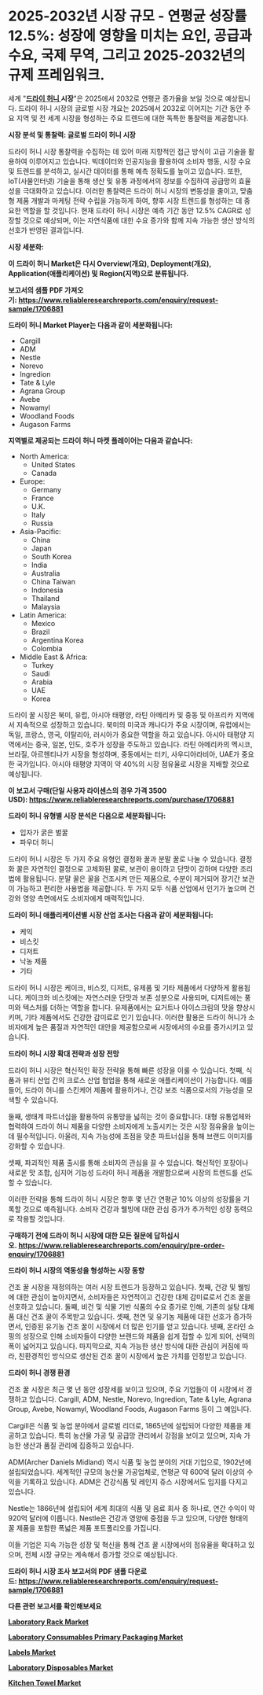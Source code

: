 <p><h1>2025-2032년 시장 규모 - 연평균 성장률 12.5%: 성장에 영향을 미치는 요인, 공급과 수요, 국제 무역, 그리고 2025-2032년의 규제 프레임워크.</h1></p><p>세계 "<strong><a href="https://www.reliableresearchreports.com/dry-honey-r1706881?utm_campaign=106&utm_medium=8&utm_source=Github&utm_content=ia&utm_term=05042025&utm_id=dry-honey">드라이 허니&nbsp;</a></strong><strong>시장</strong>"은 2025에서 2032로 연평균 증가율을 보일 것으로 예상됩니다. 드라이 허니 시장의 글로벌 시장 개요는 2025에서 2032로 이어지는 기간 동안 주요 지역 및 전 세계 시장을 형성하는 주요 트렌드에 대한 독특한 통찰력을 제공합니다.</p>
<p><strong>시장 분석 및 통찰력: 글로벌 드라이 허니 시장</strong></p>
<p><p>드라이 허니 시장 통찰력을 수집하는 데 있어 미래 지향적인 접근 방식이 고급 기술을 활용하여 이루어지고 있습니다. 빅데이터와 인공지능을 활용하여 소비자 행동, 시장 수요 및 트렌드를 분석하고, 실시간 데이터를 통해 예측 정확도를 높이고 있습니다. 또한, IoT(사물인터넷) 기술을 통해 생산 및 유통 과정에서의 정보를 수집하여 공급망의 효율성을 극대화하고 있습니다. 이러한 통찰력은 드라이 허니 시장의 변동성을 줄이고, 맞춤형 제품 개발과 마케팅 전략 수립을 가능하게 하여, 향후 시장 트렌드를 형성하는 데 중요한 역할을 할 것입니다. 현재 드라이 허니 시장은 예측 기간 동안 12.5% CAGR로 성장할 것으로 예상되며, 이는 자연식품에 대한 수요 증가와 함께 지속 가능한 생산 방식의 선호가 반영된 결과입니다.</p><a href="%7CAUTHORITHY_DOMAIN_URL%7C?utm_campaign=106&utm_medium=8&utm_source=Github&utm_content=ia&utm_term=05042025&utm_id=dry-honey"></a></p>
<p><strong>시장 세분화:</strong></p>
<p><strong>이 드라이 허니 Market은 다시 Overview(개요), Deployment(개요), Application(애플리케이션) 및 Region(지역)으로 분류됩니다.</strong></p>
<p><strong>보고서의 샘플 PDF 가져오기:&nbsp;<a href="https://www.reliableresearchreports.com/enquiry/request-sample/1706881?utm_campaign=106&utm_medium=8&utm_source=Github&utm_content=ia&utm_term=05042025&utm_id=dry-honey">https://www.reliableresearchreports.com/enquiry/request-sample/1706881</a></strong><strong></strong></p>
<p><strong>드라이 허니 Market Player는 다음과 같이 세분화됩니다:</strong></p>
<p><ul><li>Cargill</li><li>ADM</li><li>Nestle</li><li>Norevo</li><li>Ingredion</li><li>Tate & Lyle</li><li>Agrana Group</li><li>Avebe</li><li>Nowamyl</li><li>Woodland Foods</li><li>Augason Farms</li></ul></p>
<p><strong>지역별로 제공되는 드라이 허니 마켓 플레이어는 다음과 같습니다:</strong></p>
<p><ul>
    <li>
        North America:
        <ul>
            <li>United States</li>
            <li>Canada</li>
        </ul>
    </li>
    <li>
        Europe:
        <ul>
            <li>Germany</li>
            <li>France</li>
            <li>U.K.</li>
            <li>Italy</li>
            <li>Russia</li>
        </ul>
    </li>
    <li>
        Asia-Pacific:
        <ul>
            <li>China</li>
            <li>Japan</li>
            <li>South Korea</li>
            <li>India</li>
            <li>Australia</li>
            <li>China Taiwan</li>
            <li>Indonesia</li>
            <li>Thailand</li>
            <li>Malaysia</li>
        </ul>
    </li>
    <li>
        Latin America:
        <ul>
            <li>Mexico</li>
            <li>Brazil</li>
            <li>Argentina Korea</li>
            <li>Colombia</li>
        </ul>
    </li>
    <li>
        Middle East & Africa:
        <ul>
            <li>Turkey</li>
            <li>Saudi</li>
            <li>Arabia</li>
            <li>UAE</li>
            <li>Korea</li>
        </ul>
    </li>
    </ul></p>
<p><p>드라이 꿀 시장은 북미, 유럽, 아시아 태평양, 라틴 아메리카 및 중동 및 아프리카 지역에서 지속적으로 성장하고 있습니다. 북미의 미국과 캐나다가 주요 시장이며, 유럽에서는 독일, 프랑스, 영국, 이탈리아, 러시아가 중요한 역할을 하고 있습니다. 아시아 태평양 지역에서는 중국, 일본, 인도, 호주가 성장을 주도하고 있습니다. 라틴 아메리카의 멕시코, 브라질, 아르헨티나가 시장을 형성하며, 중동에서는 터키, 사우디아라비아, UAE가 중요한 국가입니다. 아시아 태평양 지역이 약 40%의 시장 점유율로 시장을 지배할 것으로 예상됩니다.</p></p>
<p><strong>이 보고서 구매(단일 사용자 라이센스의 경우 가격 3500 USD):&nbsp;<a href="https://www.reliableresearchreports.com/purchase/1706881?utm_campaign=106&utm_medium=8&utm_source=Github&utm_content=ia&utm_term=05042025&utm_id=dry-honey">https://www.reliableresearchreports.com/purchase/1706881</a></strong></p>
<p><strong>드라이 허니 유형별 시장 분석은 다음으로 세분화됩니다:</strong></p>
<p><ul><li>입자가 굵은 벌꿀</li><li>파우더 허니</li></ul></p>
<p><p>드라이 허니 시장은 두 가지 주요 유형인 결정화 꿀과 분말 꿀로 나눌 수 있습니다. 결정화 꿀은 자연적인 결정으로 고체화된 꿀로, 보관이 용이하고 단맛이 강하며 다양한 조리법에 활용됩니다. 분말 꿀은 꿀을 건조시켜 만든 제품으로, 수분이 제거되어 장기간 보관이 가능하고 편리한 사용법을 제공합니다. 두 가지 모두 식품 산업에서 인기가 높으며 건강와 영양 측면에서도 소비자에게 매력적입니다.</p></p>
<p><strong>드라이 허니 애플리케이션별 시장 산업 조사는 다음과 같이 세분화됩니다:</strong></p>
<p><ul><li>케익</li><li>비스킷</li><li>디저트</li><li>낙농 제품</li><li>기타</li></ul></p>
<p><p>드라이 허니 시장은 케이크, 비스킷, 디저트, 유제품 및 기타 제품에서 다양하게 활용됩니다. 케이크와 비스킷에는 자연스러운 단맛과 보존 성분으로 사용되며, 디저트에는 풍미와 텍스처를 더하는 역할을 합니다. 유제품에서는 요거트나 아이스크림의 맛을 향상시키며, 기타 제품에서도 건강한 감미료로 인기 있습니다. 이러한 활용은 드라이 허니가 소비자에게 높은 품질과 자연적인 대안을 제공함으로써 시장에서의 수요를 증가시키고 있습니다.</p></p>
<p><strong>드라이 허니 시장 확대 전략과 성장 전망</strong></p>
<p><p>드라이 허니 시장은 혁신적인 확장 전략을 통해 빠른 성장을 이룰 수 있습니다. 첫째, 식품과 뷰티 산업 간의 크로스 산업 협업을 통해 새로운 애플리케이션이 가능합니다. 예를 들어, 드라이 허니를 스킨케어 제품에 활용하거나, 건강 보조 식품으로서의 가능성을 모색할 수 있습니다.</p><p>둘째, 생태계 파트너십을 활용하여 유통망을 넓히는 것이 중요합니다. 대형 유통업체와 협력하여 드라이 허니 제품을 다양한 소비자에게 노출시키는 것은 시장 점유율을 높이는 데 필수적입니다. 아울러, 지속 가능성에 초점을 맞춘 파트너십을 통해 브랜드 이미지를 강화할 수 있습니다.</p><p>셋째, 파괴적인 제품 출시를 통해 소비자의 관심을 끌 수 있습니다. 혁신적인 포장이나 새로운 맛 조합, 심지어 기능성 드라이 허니 제품을 개발함으로써 시장의 트렌드를 선도할 수 있습니다.</p><p>이러한 전략을 통해 드라이 허니 시장은 향후 몇 년간 연평균 10% 이상의 성장률을 기록할 것으로 예측됩니다. 소비자 건강과 웰빙에 대한 관심 증가가 추가적인 성장 동력으로 작용할 것입니다.</p></p>
<p><strong>구매하기 전에 드라이 허니 시장에 대한 모든 질문에 답하십시오.&nbsp;<a href="https://www.reliableresearchreports.com/enquiry/pre-order-enquiry/1706881?utm_campaign=106&utm_medium=8&utm_source=Github&utm_content=ia&utm_term=05042025&utm_id=dry-honey">https://www.reliableresearchreports.com/enquiry/pre-order-enquiry/1706881</a></strong><strong></strong></p>
<p><strong>드라이 허니 시장의 역동성을 형성하는 시장 동향</strong></p>
<p><p>건조 꿀 시장을 재정의하는 여러 시장 트렌드가 등장하고 있습니다. 첫째, 건강 및 웰빙에 대한 관심이 높아지면서, 소비자들은 자연적이고 건강한 대체 감미료로서 건조 꿀을 선호하고 있습니다. 둘째, 비건 및 식물 기반 식품의 수요 증가로 인해, 기존의 설탕 대체품 대신 건조 꿀이 주목받고 있습니다. 셋째, 천연 및 유기농 제품에 대한 선호가 증가하면서, 인증된 유기농 건조 꿀이 시장에서 더 많은 인기를 얻고 있습니다. 넷째, 온라인 쇼핑의 성장으로 인해 소비자들이 다양한 브랜드와 제품을 쉽게 접할 수 있게 되어, 선택의 폭이 넓어지고 있습니다. 마지막으로, 지속 가능한 생산 방식에 대한 관심이 커짐에 따라, 친환경적인 방식으로 생산된 건조 꿀이 시장에서 높은 가치를 인정받고 있습니다.</p></p>
<p><strong>드라이 허니 경쟁 환경</strong></p>
<p><p>건조 꿀 시장은 최근 몇 년 동안 성장세를 보이고 있으며, 주요 기업들이 이 시장에서 경쟁하고 있습니다. Cargill, ADM, Nestle, Norevo, Ingredion, Tate & Lyle, Agrana Group, Avebe, Nowamyl, Woodland Foods, Augason Farms 등이 그 예입니다. </p><p>Cargill은 식품 및 농업 분야에서 글로벌 리더로, 1865년에 설립되어 다양한 제품을 제공하고 있습니다. 특히 농산물 가공 및 공급망 관리에서 강점을 보이고 있으며, 지속 가능한 생산과 품질 관리에 집중하고 있습니다.</p><p>ADM(Archer Daniels Midland) 역시 식품 및 농업 분야의 거대 기업으로, 1902년에 설립되었습니다. 세계적인 규모의 농산물 가공업체로, 연평균 약 600억 달러 이상의 수익을 기록하고 있습니다. ADM은 건강식품 및 레인지 쥬스 시장에서도 입지를 다지고 있습니다.</p><p>Nestle는 1866년에 설립되어 세계 최대의 식품 및 음료 회사 중 하나로, 연간 수익이 약 920억 달러에 이릅니다. Nestle은 건강과 영양에 중점을 두고 있으며, 다양한 형태의 꿀 제품을 포함한 폭넓은 제품 포트폴리오를 가집니다.</p><p>이들 기업은 지속 가능한 성장 및 혁신을 통해 건조 꿀 시장에서의 점유율을 확대하고 있으며, 전체 시장 규모는 계속해서 증가할 것으로 예상됩니다.</p></p>
<p><strong>드라이 허니 시장 조사 보고서의 PDF 샘플 다운로드:&nbsp;<a href="https://www.reliableresearchreports.com/enquiry/request-sample/1706881?utm_campaign=106&utm_medium=8&utm_source=Github&utm_content=ia&utm_term=05042025&utm_id=dry-honey">https://www.reliableresearchreports.com/enquiry/request-sample/1706881</a></strong></p>
<p><strong></strong></p>
<p><strong></strong></p>
<p><strong></strong></p>
<p><strong></strong></p>
<p><strong>다른 관련 보고서를 확인해보세요</strong></p>
<p><strong><p><a href="https://github.com/rvadencho/Market-Research-Report-List-1/blob/main/laboratory-rack-market.md?utm_campaign=106&utm_medium=8&utm_source=Github&utm_content=ia&utm_term=05042025&utm_id=dry-honey">Laboratory Rack Market</a></p><p><a href="https://github.com/minakibanov/Market-Research-Report-List-1/blob/main/laboratory-consumables-primary-packaging-market.md?utm_campaign=106&utm_medium=8&utm_source=Github&utm_content=ia&utm_term=05042025&utm_id=dry-honey">Laboratory Consumables Primary Packaging Market</a></p><p><a href="https://github.com/warshatulang0/Market-Research-Report-List-1/blob/main/labels-market.md?utm_campaign=106&utm_medium=8&utm_source=Github&utm_content=ia&utm_term=05042025&utm_id=dry-honey">Labels Market</a></p><p><a href="https://github.com/gripeluigstt/Market-Research-Report-List-1/blob/main/laboratory-disposables-market.md?utm_campaign=106&utm_medium=8&utm_source=Github&utm_content=ia&utm_term=05042025&utm_id=dry-honey">Laboratory Disposables Market</a></p><p><a href="https://github.com/syiqvanyo/Market-Research-Report-List-1/blob/main/kitchen-towel-market.md?utm_campaign=106&utm_medium=8&utm_source=Github&utm_content=ia&utm_term=05042025&utm_id=dry-honey">Kitchen Towel Market</a></p></strong></p>
